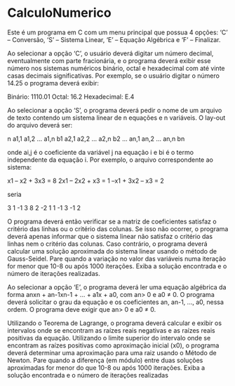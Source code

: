 # CalculoNumerico

Este é um programa em C com um menu principal que possua 4 opções: ‘C’ – Conversão, ‘S’ – Sistema Linear, ‘E’ – Equação Algébrica e ‘F’ – Finalizar.

Ao selecionar a opção ‘C’, o usuário deverá digitar um número decimal, eventualmente com parte fracionária, e o programa deverá exibir esse número nos sistemas numéricos binário, octal e hexadecimal com até vinte casas decimais significativas. Por exemplo, se o usuário digitar o número 14.25 o programa deverá exibir:

Binário: 1110.01
Octal: 16.2
Hexadecimal: E.4

Ao selecionar a opção ‘S’, o programa deverá pedir o nome de um arquivo de texto contendo um sistema linear de n equações e n variáveis. O lay-out do arquivo deverá ser:

n
a1,1 a1,2 ... a1,n b1
a2,1 a2,2 ... a2,n b2
...
an,1 an,2 ... an,n bn

onde ai,j é o coeficiente da variável j na equação i e bi é o termo independente da equação i. Por exemplo, o arquivo correspondente ao sistema:

 x1 –  x2 + 3x3 =  8
2x1 – 2x2 +  x3 =  1
–x1 + 3x2 –  x3 =  2

seria

 3
 1 -1  3  8
 2 -2  1  1
-1  3 -1  2

O programa deverá então verificar se a matriz de coeficientes satisfaz o critério das linhas ou o critério das colunas. Se isso não ocorrer, o programa deverá apenas informar que o sistema linear não satisfaz o critério das linhas nem o critério das colunas. Caso contrário, o programa deverá calcular uma solução aproximada do sistema linear usando o método de Gauss-Seidel. Pare quando a variação no valor das variáveis numa iteração for menor que  10-8 ou após 1000 iterações. Exiba a solução encontrada e o número de iterações realizadas.

Ao selecionar a opção ‘E’, o programa deverá ler uma equação algébrica da forma anxn + an-1xn-1 + ... + a1x + a0, com an> 0 e a0 ≠ 0. O programa deverá solicitar o grau da equação e os coeficientes an, an-1, ..., a0, nessa ordem. O programa deve exigir que an> 0 e a0 ≠ 0. 

Utilizando o Teorema de Lagrange, o programa deverá calcular e exibir os intervalos onde se encontram as raízes reais negativas e as raízes reais positivas da equação. Utilizando o limite superior do intervalo onde se encontram as raízes positivas como aproximação inicial (x0), o programa deverá determinar uma aproximação para uma raiz usando o Método de Newton. Pare quando a diferença (em módulo) entre duas soluções aproximadas for menor do que 10-8 ou após 1000 iterações. Exiba a solução encontrada e o número de iterações realizadas
